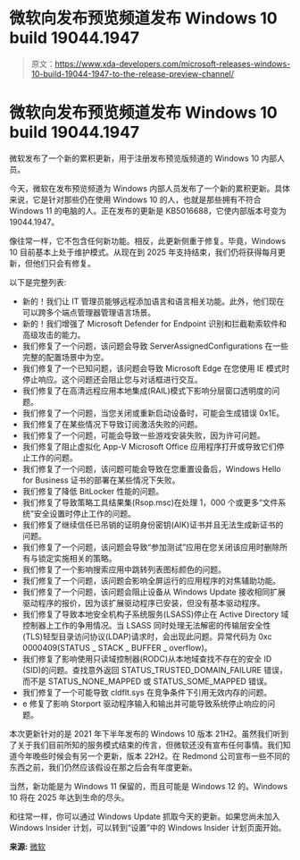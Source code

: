 # 微软向发布预览频道发布 Windows 10 build 19044.1947

> 原文：<https://www.xda-developers.com/microsoft-releases-windows-10-build-19044-1947-to-the-release-preview-channel/>

# 微软向发布预览频道发布 Windows 10 build 19044.1947

微软发布了一个新的累积更新，用于注册发布预览版频道的 Windows 10 内部人员。

今天，微软在发布预览频道为 Windows 内部人员发布了一个新的累积更新。具体来说，它是针对那些仍在使用 Windows 10 的人，也就是那些拥有不符合 Windows 11 的电脑的人。正在发布的更新是 KB5016688，它使内部版本号变为 19044.1947。

像往常一样，它不包含任何新功能。相反，此更新侧重于修复。毕竟，Windows 10 目前基本上处于维护模式。从现在到 2025 年支持结束，我们仍将获得每月更新，但他们只会有修复。

以下是完整列表:

*   新的！我们让 IT 管理员能够远程添加语言和语言相关功能。此外，他们现在可以跨多个端点管理器管理语言场景。
*   新的！我们增强了 Microsoft Defender for Endpoint 识别和拦截勒索软件和高级攻击的能力。
*   我们修复了一个问题，该问题会导致 ServerAssignedConfigurations 在一些完整的配置场景中为空。
*   我们修复了一个已知问题，该问题会导致 Microsoft Edge 在您使用 IE 模式时停止响应。这个问题还会阻止您与对话框进行交互。
*   我们修复了在高清远程应用本地集成(RAIL)模式下影响分层窗口透明度的问题。
*   我们修复了一个问题，当您关闭或重新启动设备时，可能会生成错误 0x1E。
*   我们修复了在某些情况下导致订阅激活失败的问题。
*   我们修复了一个问题，可能会导致一些游戏安装失败，因为许可问题。
*   我们修复了阻止虚拟化 App-V Microsoft Office 应用程序打开或导致它们停止工作的问题。
*   我们修复了一个问题，该问题可能会导致在您重置设备后，Windows Hello for Business 证书的部署在某些情况下失败。
*   我们修复了降低 BitLocker 性能的问题。
*   我们修复了导致策略工具结果集(Rsop.msc)在处理 1，000 个或更多“文件系统”安全设置时停止工作的问题。
*   我们修复了继续信任已吊销的证明身份密钥(AIK)证书并且无法生成新证书的问题。
*   我们修复了一个问题，该问题会导致“参加测试”应用在您关闭该应用时删除所有与锁定实施相关的策略。
*   我们修复了一个影响搜索应用中跳转列表图标颜色的问题。
*   我们修复了一个问题，该问题会影响全屏运行的应用程序的对焦辅助功能。
*   我们修复了一个问题，该问题会阻止设备从 Windows Update 接收相同扩展驱动程序的报价，因为该扩展驱动程序已安装，但没有基本驱动程序。
*   我们修复了导致本地安全机构子系统服务(LSASS)停止在 Active Directory 域控制器上工作的争用情况。当 LSASS 同时处理无法解密的传输层安全性(TLS)轻型目录访问协议(LDAP)请求时，会出现此问题。异常代码为 0xc 0000409(STATUS _ STACK _ BUFFER _ overflow)。
*   我们修复了影响使用只读域控制器(RODC)从本地域查找不存在的安全 ID (SID)的问题。查找意外返回 STATUS_TRUSTED_DOMAIN_FAILURE 错误，而不是 STATUS_NONE_MAPPED 或 STATUS_SOME_MAPPED 错误。
*   我们修复了一个可能导致 cldflt.sys 在竞争条件下引用无效内存的问题。
*   e 修复了影响 Storport 驱动程序输入和输出并可能导致系统停止响应的问题。

本次更新针对的是 2021 年下半年发布的 Windows 10 版本 21H2。虽然我们听到了关于我们目前所知的服务模式结束的传言，但微软还没有宣布任何事情。我们知道今年晚些时候会有另一个更新，版本 22H2。在 Redmond 公司宣布一些不同的东西之前，我们仍然应该假设在那之后会有年度更新。

当然，新功能是为 Windows 11 保留的，而且可能是 Windows 12 的。Windows 10 将在 2025 年达到生命的尽头。

和往常一样，你可以通过 Windows Update 抓取今天的更新。如果您尚未加入 Windows Insider 计划，可以转到“设置”中的 Windows Insider 计划页面开始。

**来源:** [微软](https://blogs.windows.com/windows-insider/2022/08/15/releasing-windows-10-build-19044-1947-to-release-preview-channel/)